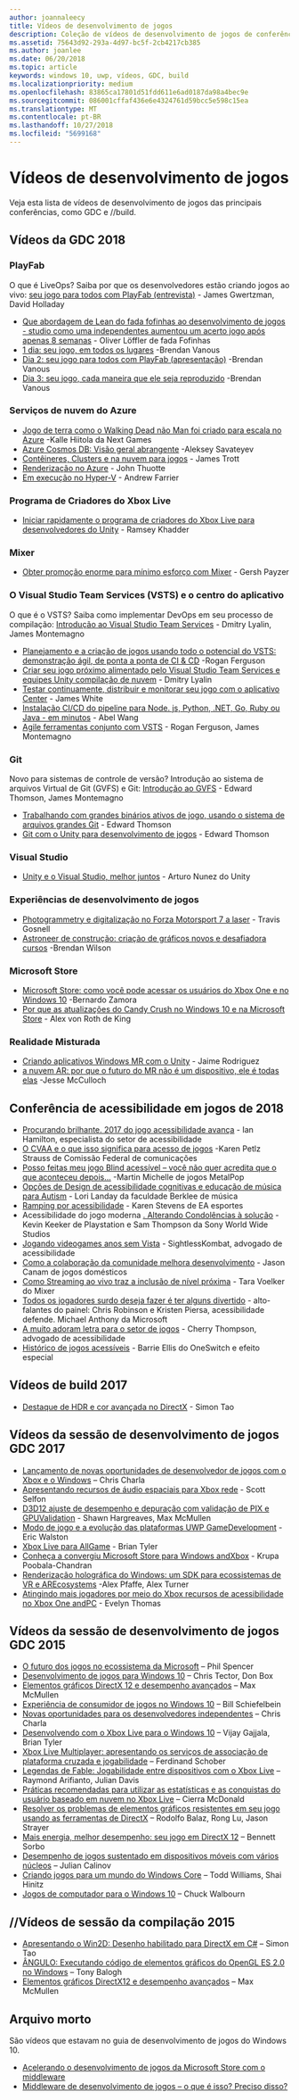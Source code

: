 ```yaml
---
author: joannaleecy
title: Vídeos de desenvolvimento de jogos
description: Coleção de vídeos de desenvolvimento de jogos de conferências como GDC e //build.
ms.assetid: 75643d92-293a-4d97-bc5f-2cb4217cb385
ms.author: joanlee
ms.date: 06/20/2018
ms.topic: article
keywords: windows 10, uwp, vídeos, GDC, build
ms.localizationpriority: medium
ms.openlocfilehash: 83865ca17801d51fdd611e6ad0187da98a4bec9e
ms.sourcegitcommit: 086001cffaf436e6e4324761d59bcc5e598c15ea
ms.translationtype: MT
ms.contentlocale: pt-BR
ms.lasthandoff: 10/27/2018
ms.locfileid: "5699168"
---
```

# <a name="game-development-videos"></a>Vídeos de desenvolvimento de jogos

Veja esta lista de vídeos de desenvolvimento de jogos das principais conferências, como GDC e //build.

## <a name="gdc-2018-videos"></a>Vídeos da GDC 2018

### <a name="playfab"></a>PlayFab

O que é LiveOps? Saiba por que os desenvolvedores estão criando jogos ao vivo: [seu jogo para todos com PlayFab (entrevista)](https://channel9.msdn.com/Shows/Level-Up/Your-Game-For-Everyone-with-PlayFab) - James Gwertzman, David Holladay

* [Que abordagem de Lean do fada fofinhas ao desenvolvimento de jogos - studio como uma independentes aumentou um acerto jogo após apenas 8 semanas](https://channel9.msdn.com/Shows/Level-Up/Fluffy-Fairys-Lean-Approach-to-Game-Development-How-an-Indie-Studio-Grew-a-Hit-Game-After-Only-8-W) - Oliver Löffler de fada Fofinhas
* [1 dia: seu jogo, em todos os lugares](https://channel9.msdn.com/Shows/Level-Up/Your-game-everywhere-PlayFab) -Brendan Vanous
* [Dia 2: seu jogo para todos com PlayFab (apresentação)](https://channel9.msdn.com/Shows/Level-Up/Your-Game-For-Everyone-With-PlayFab-Theater-Presentation) -Brendan Vanous
* [Dia 3: seu jogo, cada maneira que ele seja reproduzido](https://channel9.msdn.com/Shows/Level-Up/Your-game-every-way-its-played-PlayFab-Theater-Presentation) -Brendan Vanous

### <a name="azure-cloud-services"></a>Serviços de nuvem do Azure

* [Jogo de terra como o Walking Dead não Man foi criado para escala no Azure](https://channel9.msdn.com/Shows/Level-Up/How-The-Walking-Dead-No-Mans-Land-was-built-to-scale-on-Azure-Theater-Presentation) -Kalle Hiitola da Next Games
* [Azure Cosmos DB: Visão geral abrangente](https://channel9.msdn.com/Shows/Level-Up/Azure-Cosmos-DB-Comprehensive-Overview) -Aleksey Savateyev
* [Contêineres, Clusters e na nuvem para jogos](https://channel9.msdn.com/Shows/Level-Up/Containers-Clusters-and-the-Cloud-for-Gaming-Theater-Presentation-1) - James Trott
* [Renderização no Azure](https://channel9.msdn.com/Shows/Level-Up/Rendering-in-Azure-Theater-Presentation) - John Thuotte
* [Em execução no Hyper-V](https://channel9.msdn.com/Shows/Level-Up/Running-on-a-Hypervisor-Theater-Presentation) - Andrew Farrier

### <a name="xbox-live-creators-program"></a>Programa de Criadores do Xbox Live

* [Iniciar rapidamente o programa de criadores do Xbox Live para desenvolvedores do Unity](https://channel9.msdn.com/Shows/Level-Up/Xbox-Live-Creators-Program-Jumpstart-for-Unity-Developers) - Ramsey Khadder

### <a name="mixer"></a>Mixer

* [Obter promoção enorme para mínimo esforço com Mixer](https://channel9.msdn.com/Shows/Level-Up/Get-massive-promotion-for-minimal-effort-with-Mixer-Theater-presentation) - Gersh Payzer

### <a name="visual-studio-team-services-vsts-and-app-center"></a>O Visual Studio Team Services (VSTS) e o centro do aplicativo

O que é o VSTS? Saiba como implementar DevOps em seu processo de compilação: [Introdução ao Visual Studio Team Services](https://channel9.msdn.com/Shows/Level-Up/Introduction-to-Visual-Studio-Team-Services) - Dmitry Lyalin, James Montemagno

* [Planejamento e a criação de jogos usando todo o potencial do VSTS: demonstração ágil, de ponta a ponta de CI & CD](https://channel9.msdn.com/Shows/Level-Up/Planning-and-building-games-using-the-full-power-of-VSTS-Agile-CI--CD-end-to-end-demo) -Rogan Ferguson
* [Criar seu jogo próximo alimentado pelo Visual Studio Team Services e equipes Unity compilação de nuvem](https://channel9.msdn.com/Shows/Level-Up/Build-your-next-game-powered-by-Visual-Studio-Team-Services-and-Unity-Teams-cloud-build-Theater) - Dmitry Lyalin
* [Testar continuamente, distribuir e monitorar seu jogo com o aplicativo Center](https://channel9.msdn.com/Shows/Level-Up/Continuously-Test-distribute-and-monitor-your-game-with-App-Center-Theater-Presentation) - James White
* [Instalação CI/CD do pipeline para Node. js, Python, .NET, Go, Ruby ou Java - em minutos](https://channel9.msdn.com/Shows/Level-Up/Setup-your-CICD-pipeline-for-Nodejs-Python-NET-Go-Ruby-or-Java-in-Minutes) - Abel Wang
* [Agile ferramentas conjunto com VSTS](https://channel9.msdn.com/Shows/Level-Up/Agile-tooling-set-with-VSTS) - Rogan Ferguson, James Montemagno

### <a name="git"></a>Git

Novo para sistemas de controle de versão? Introdução ao sistema de arquivos Virtual de Git (GVFS) e Git: [Introdução ao GVFS](https://channel9.msdn.com/Shows/Level-Up/Introduction-to-GVFS) - Edward Thomson, James Montemagno

* [Trabalhando com grandes binários ativos de jogo, usando o sistema de arquivos grandes Git](https://channel9.msdn.com/Shows/Level-Up/Working-with-large-binary-game-assets-using-Git-Large-File-system) - Edward Thomson
* [Git com o Unity para desenvolvimento de jogos](https://channel9.msdn.com/Shows/Level-Up/Git-with-Unity-for-Game-Development) - Edward Thomson

### <a name="visual-studio"></a>Visual Studio

* [Unity e o Visual Studio, melhor juntos](https://channel9.msdn.com/Shows/Level-Up/Unity-and-Visual-Studio-better-together) - Arturo Nunez do Unity

### <a name="game-development-experiences"></a>Experiências de desenvolvimento de jogos

* [Photogrammetry e digitalização no Forza Motorsport 7 a laser](https://channel9.msdn.com/Shows/Level-Up/Photogrammetry-and-Laser-Scanning-in-Forza-Motorsport-7-Theater-Presentation-1) - Travis Gosnell
* [Astroneer de construção: criação de gráficos novos e desafiadora cursos](https://channel9.msdn.com/Shows/Level-Up/Building-Astroneer-Charting-new-and-challenging-courses) -Brendan Wilson

### <a name="microsoft-store"></a>Microsoft Store

* [Microsoft Store: como você pode acessar os usuários do Xbox One e no Windows 10](https://channel9.msdn.com/Shows/Level-Up/Microsoft-Store-How-You-Can-Reach-Xbox-One-and-Windows-10-users) -Bernardo Zamora
* [Por que as atualizações do Candy Crush no Windows 10 e na Microsoft Store](https://channel9.msdn.com/Shows/Level-Up/Why-Candy-Crush-on-Windows-10-and-in-Microsoft-Store) - Alex von Roth de King

### <a name="mixed-reality"></a>Realidade Misturada

* [Criando aplicativos Windows MR com o Unity](https://channel9.msdn.com/Shows/Level-Up/Building-Windows-MR-Apps-with-Unity) - Jaime Rodriguez
* [a nuvem AR: por que o futuro do MR não é um dispositivo, ele é todas elas](https://channel9.msdn.com/Shows/Level-Up/The-AR-Cloud-Why-the-future-of-MR-is-not-a-device-itsall-of-them) -Jesse McCulloch

## <a name="game-accessibility-conference-2018"></a>Conferência de acessibilidade em jogos de 2018

* [Procurando brilhante. 2017 do jogo acessibilidade avança](https://channel9.msdn.com/Shows/Level-Up/GAConf-2018-Looking-Bright-2017s-Game-Accessibility-Advances) - Ian Hamilton, especialista do setor de acessibilidade
* [O CVAA e o que isso significa para acesso de jogos](https://channel9.msdn.com/Shows/Level-Up/GAConf-2018-The-CVAA-and-What-it-Means-for-Gaming-Access) -Karen Petlz Strauss de Comissão Federal de comunicações
* [Posso feitas meu jogo Blind acessível – você não quer acredita que o que aconteceu depois...](https://channel9.msdn.com/Shows/Level-Up/GAConf-2018-I-Made-My-Game-Blind-Accessible--You-Wont-Believe-What-Happened-Next) -Martin Michelle de jogos MetalPop
* [Opções de Design de acessibilidade cognitivas e educação de música para Autism](https://channel9.msdn.com/Shows/Level-Up/GAConf-2018-Cognitive-Accessibility-Design-Choices-and-Music-Education-for-Autism) - Lori Landay da faculdade Berklee de música
* [Ramping por acessibilidade](https://channel9.msdn.com/Shows/Level-Up/GAConf-2018-Ramping-Up-Accessibility) - Karen Stevens de EA esportes
* Acessibilidade do jogo moderna [. Alterando Condolências à solução](https://channel9.msdn.com/Shows/Level-Up/GAConf-2018-Modern-Game-Accessibility-Changing-Sympathy-to-Solution) -Kevin Keeker de Playstation e Sam Thompson da Sony World Wide Studios
* [Jogando videogames anos sem Vista](https://channel9.msdn.com/Shows/Level-Up/GAConf-2018-Playing-Mainstream-Video-Games-Without-Sight) - SightlessKombat, advogado de acessibilidade
* [Como a colaboração da comunidade melhora desenvolvimento](https://channel9.msdn.com/Shows/Level-Up/GAConf-2018-How-Community-Collaboration-Improves-Development) - Jason Canam de jogos domésticos
* [Como Streaming ao vivo traz a inclusão de nível próxima](https://channel9.msdn.com/Shows/Level-Up/GAConf-2018-Beyond-Gaming-How-Live-Streaming-Brings-Next-Level-Inclusion) - Tara Voelker do Mixer
* [Todos os jogadores surdo deseja fazer é ter alguns divertido](https://channel9.msdn.com/Shows/Level-Up/GAConf-2018-All-Deaf-Gamers-Wanna-Do-is-Have-Some-Fun) - alto-falantes do painel: Chris Robinson e Kristen Piersa, acessibilidade defende. Michael Anthony da Microsoft
* [A muito adoram letra para o setor de jogos](https://channel9.msdn.com/Shows/Level-Up/GAConf-2018-A-Fraught-Love-Letter-to-the-Games-Industry) - Cherry Thompson, advogado de acessibilidade
* [Histórico de jogos acessíveis](https://channel9.msdn.com/Shows/Level-Up/GAConf-2018-Accessible-Gaming-History) - Barrie Ellis do OneSwitch e efeito especial

## <a name="build-2017-videos"></a>Vídeos de build 2017

* [Destaque de HDR e cor avançada no DirectX](https://channel9.msdn.com/Events/Build/2017/P4061) - Simon Tao

## <a name="gdc-2017-game-dev-session-videos"></a>Vídeos da sessão de desenvolvimento de jogos GDC 2017

* [Lançamento de novas oportunidades de desenvolvedor de jogos com o Xbox e o Windows](https://channel9.msdn.com/Events/GDC/GDC-2017/GDC2017-001) – Chris Charla
* [Apresentando recursos de áudio espaciais para Xbox rede](https://channel9.msdn.com/Events/GDC/GDC-2017/GDC2017-002) - Scott Selfon
* [D3D12 ajuste de desempenho e depuração com validação de PIX e GPUValidation](https://channel9.msdn.com/Events/GDC/GDC-2017/GDC2017-003) - Shawn Hargreaves, Max McMullen
* [Modo de jogo e a evolução das plataformas UWP GameDevelopment](https://channel9.msdn.com/Events/GDC/GDC-2017/GDC2017-004) - Eric Walston
* [Xbox Live para AllGame](https://channel9.msdn.com/Events/GDC/GDC-2017/GDC2017-005) - Brian Tyler
* [Conheça a convergiu Microsoft Store para Windows andXbox](https://channel9.msdn.com/Events/GDC/GDC-2017/GDC2017-006) - Krupa Poobala-Chandran
* [Renderização holográfica do Windows: um SDK para ecossistemas de VR e AREcosystems](https://channel9.msdn.com/Events/GDC/GDC-2017/GDC2017-008) -Alex Pfaffe, Alex Turner
* [Atingindo mais jogadores por meio do Xbox recursos de acessibilidade no Xbox One andPC](https://channel9.msdn.com/Events/GDC/GDC-2017/GDC2017-009) - Evelyn Thomas

## <a name="gdc-2015-game-dev-session-videos"></a>Vídeos da sessão de desenvolvimento de jogos GDC 2015

-   [O futuro dos jogos no ecossistema da Microsoft](http://channel9.msdn.com/Events/GDC/GDC-2015/The-Future-of-Gaming-Across-the-Microsoft-Ecosystem) – Phil Spencer
-   [Desenvolvimento de jogos para Windows 10](http://channel9.msdn.com/Events/GDC/GDC-2015/Developing-Games-for-Windows-10) – Chris Tector, Don Box
-   [Elementos gráficos DirectX 12 e desempenho avançados](http://channel9.msdn.com/Events/GDC/GDC-2015/Advanced-DirectX12-Graphics-and-Performance) – Max McMullen
-   [Experiência de consumidor de jogos no Windows 10](http://channel9.msdn.com/Events/GDC/GDC-2015/Gaming-Consumer-Experience-on-Windows-10) – Bill Schiefelbein
-   [Novas oportunidades para os desenvolvedores independentes](http://channel9.msdn.com/Events/GDC/GDC-2015/New-Opportunities-for-Independent-Developers) – Chris Charla
-   [Desenvolvendo com o Xbox Live para o Windows 10](http://channel9.msdn.com/Events/GDC/GDC-2015/Developing-with-Xbox-Live-for-Windows-10) – Vijay Gajjala, Brian Tyler
-   [Xbox Live Multiplayer: apresentando os serviços de associação de plataforma cruzada e jogabilidade](http://channel9.msdn.com/Events/GDC/GDC-2015/Xbox-Live-Multiplayer-Introducing-services-for-cross-platform-matchmaking-and-gameplay) – Ferdinand Schober
-   [Legendas de Fable: Jogabilidade entre dispositivos com o Xbox Live](http://channel9.msdn.com/Events/GDC/GDC-2015/Fable-Legends-Cross-device-Gameplay-with-Xbox-Live) – Raymond Arifianto, Julian Davis
-   [Práticas recomendadas para utilizar as estatísticas e as conquistas do usuário baseado em nuvem no Xbox Live](http://channel9.msdn.com/Events/GDC/GDC-2015/Best-Practices-for-Leveraging-Cloud-Based-User-Stats-and-Achievements-in-Xbox-Live) – Cierra McDonald
-   [Resolver os problemas de elementos gráficos resistentes em seu jogo usando as ferramentas de DirectX](http://channel9.msdn.com/Events/GDC/GDC-2015/Solve-the-Tough-Graphics-Problems-with-your-Game-Using-DirectX-Tools) – Rodolfo Balaz, Rong Lu, Jason Strayer
-   [Mais energia, melhor desempenho: seu jogo em DirectX 12](http://channel9.msdn.com/Events/GDC/GDC-2015/Better-Power-Better-Performance-Your-Game-on-DirectX12) – Bennett Sorbo
-   [Desempenho de jogos sustentado em dispositivos móveis com vários núcleos](http://channel9.msdn.com/Events/GDC/GDC-2015/Sustained-gaming-performance-in-multi-core-mobile-devices) – Julian Calinov
-   [Criando jogos para um mundo do Windows Core](http://channel9.msdn.com/Events/GDC/GDC-2015/Designing-Games-for-a-Windows-Core-World) – Todd Williams, Shai Hinitz
-   [Jogos de computador para o Windows 10](http://channel9.msdn.com/Events/GDC/GDC-2015/PC-Games-for-Windows-10) – Chuck Walbourn

## <a name="build-2015-session-videos"></a>//Vídeos de sessão da compilação 2015

-   [Apresentando o Win2D: Desenho habilitado para DirectX em C#](https://channel9.msdn.com/Events/Build/2015/2-631) – Simon Tao
-   [ÂNGULO: Executando código de elementos gráficos do OpenGL ES 2.0 no Windows](https://channel9.msdn.com/Events/Build/2015/3-686) – Tony Balogh
-   [Elementos gráficos DirectX12 e desempenho avançados](https://channel9.msdn.com/Events/Build/2015/3-673) – Max McMullen
 

## <a name="archive"></a>Arquivo morto

São vídeos que estavam no guia de desenvolvimento de jogos do Windows 10.

- [Acelerando o desenvolvimento de jogos da Microsoft Store com o middleware](https://channel9.msdn.com/Events/Build/2013/3-187)
- [Middleware de desenvolvimento de jogos – o que é isso? Preciso disso?](https://channel9.msdn.com/Series/Windows-Store-Developer-Solutions/Game-Development-Middleware-What-is-it-Do-I-need-it-)
